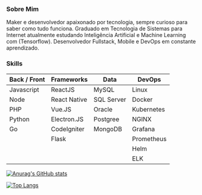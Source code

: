 ### Sobre Mim 
Maker e desenvolvedor apaixonado por tecnologia, sempre curioso para saber como tudo funciona. Graduado em Tecnologia de Sistemas para Internet atualmente estudando Inteligência Artificial e Machine Learning com (Tensorflow). Desenvolvedor Fullstack, Mobile e DevOps em constante aprendizado.

### Skills
| Back / Front | Frameworks    | Data       | DevOps | 
| --- | --- | --- | --- |
| Javascript | ReactJS      | MySQL      | Linux      |
| Node       | React Native | SQL Server | Docker     |
| PHP        | Vue.JS       | Oracle     | Kubernetes |
| Python     | Electron.JS  | Postgree   | NGINX      |
| Go         | CodeIgniter  | MongoDB    | Grafana    |
|            | Flask        |            | Prometheus |
|            |              |            | Helm       |
|            |              |            | ELK        |

[![Anurag's GitHub stats](https://github-readme-stats.vercel.app/api?username=edwinbustillos&show_icons=true)](https://github.com/anuraghazra/github-readme-stats)

[![Top Langs](https://github-readme-stats.vercel.app/api/top-langs/?username=edwinbustillos&&layout=compact)](https://github.com/edwinbustillos/github-readme-stats)
<!--

Here are some ideas to get you started:

- 🔭 I’m currently working on ...
- 🌱 I’m currently learning ...
- 👯 I’m looking to collaborate on ...
- 🤔 I’m looking for help with ...
- 💬 Ask me about ...
- 📫 How to reach me: ...
- 😄 Pronouns: ...
- ⚡ Fun fact: ...
-->
